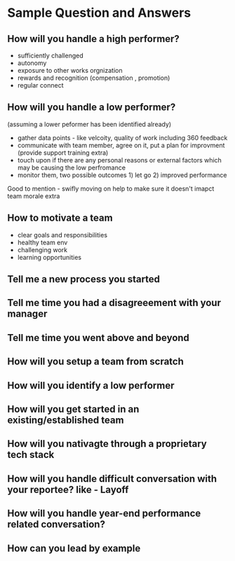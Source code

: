 # Sample Question and Answers
## How will you handle a high performer?
* sufficiently challenged
* autonomy 
* exposure to other works orgnization 
* rewards and recognition (compensation , promotion)
* regular connect


## How will you handle a low performer?
(assuming a lower peformer has been identified already)
* gather data points - like velcoity, quality of work including 360 feedback
* communicate with team member, agree on it, put a plan for improvment (provide support training extra)
* touch upon if there are any personal reasons or external factors which may be causing the low perfromance
* monitor them, two possible outcomes 1) let go 2) improved performance

Good to mention - swifly moving on help to make sure it doesn't imapct team morale extra

## How to motivate a team
* clear goals and responsibilities 
* healthy team env 
* challenging work 
* learning opportunities

## Tell me a new process you started 
## Tell me time you had a disagreeement with your manager 
## Tell me time you went above and beyond 
## How will you setup a team from scratch
## How will you identify a low performer
## How will you get started in an existing/established team
## How will you nativagte through a proprietary tech stack
## How will you handle difficult conversation with your reportee? like - Layoff
## How will you handle year-end performance related conversation?
## How can you lead by example
 
